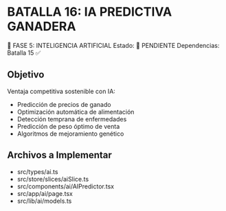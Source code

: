# BATALLA 16: IA PREDICTIVA GANADERA

🤖 FASE 5: INTELIGENCIA ARTIFICIAL
Estado: 🔄 PENDIENTE
Dependencias: Batalla 15 ✅

## Objetivo
Ventaja competitiva sostenible con IA:
- Predicción de precios de ganado
- Optimización automática de alimentación  
- Detección temprana de enfermedades
- Predicción de peso óptimo de venta
- Algoritmos de mejoramiento genético

## Archivos a Implementar
- src/types/ai.ts
- src/store/slices/aiSlice.ts
- src/components/ai/AIPredictor.tsx
- src/app/ai/page.tsx
- src/lib/ai/models.ts
